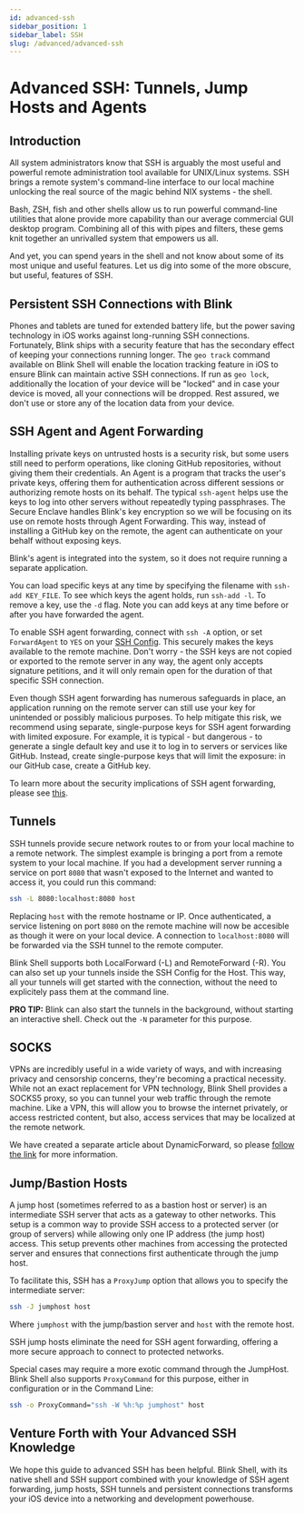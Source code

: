```yaml
---
id: advanced-ssh
sidebar_position: 1
sidebar_label: SSH
slug: /advanced/advanced-ssh
---
```


# Advanced SSH: Tunnels, Jump Hosts and Agents

## Introduction

All system administrators know that SSH is arguably the most useful and powerful remote administration tool available for UNIX/Linux systems. SSH brings a remote system's command-line interface to our local machine unlocking the real source of the magic behind NIX systems - the shell.

Bash, ZSH, fish and other shells allow us to run powerful command-line utilities that alone provide more capability than our average commercial GUI desktop program. Combining all of this with pipes and filters, these gems knit together an unrivalled system that empowers us all.

And yet, you can spend years in the shell and not know about some of its most unique and useful features. Let us dig into some of the more obscure, but useful, features of SSH.

## Persistent SSH Connections with Blink

Phones and tablets are tuned for extended battery life, but the power saving technology in iOS works against long-running SSH connections. Fortunately, Blink ships with a security feature that has the secondary effect of keeping your connections running longer. The `geo track` command available on Blink Shell will enable the location tracking feature in iOS to ensure Blink can maintain active SSH connections. If run as `geo lock`, additionally the location of your device will be "locked" and in case your device is moved, all your connections will be dropped. Rest assured, we don't use or store any of the location data from your device. 

## SSH Agent and Agent Forwarding

Installing private keys on untrusted hosts is a security risk, but some users still need to perform operations, like cloning GitHub repositories, without giving them their credentials. An Agent is a program that tracks the user's private keys, offering them for authentication across different sessions or authorizing remote hosts on its behalf. The typical `ssh-agent` helps use the keys to log into other servers without repeatedly typing passphrases. The Secure Enclave handles Blink's key encryption so we will be focusing on its use on remote hosts through Agent Forwarding. This way, instead of installing a GitHub key on the remote, the agent can authenticate on your behalf without exposing keys.

Blink's agent is integrated into the system, so it does not require running a separate application.

You can load specific keys at any time by specifying the filename with `ssh-add KEY_FILE`. To see which keys the agent holds, run `ssh-add -l`. To remove a key, use the `-d` flag. Note you can add keys at any time before or after you have forwarded the agent.

To enable SSH agent forwarding, connect with `ssh -A` option, or set `ForwardAgent` to `YES` on your [SSH Config](/basics/hosts#ssh-config). This securely makes the keys available to the remote machine. Don't worry - the SSH keys are not copied or exported to the remote server in any way, the agent only accepts signature petitions, and it will only remain open for the duration of that specific SSH connection.

Even though SSH agent forwarding has numerous safeguards in place, an application running on the remote server can still use your key for unintended or possibly malicious purposes. To help mitigate this risk, we recommend using separate, single-purpose keys for SSH agent forwarding with limited exposure. For example, it is typical - but dangerous - to generate a single default key and use it to log in to servers or services like GitHub. Instead, create single-purpose keys that will limit the exposure: in our GitHub case, create a GitHub key.

To learn more about the security implications of SSH agent forwarding, please see [this](https://heipei.io/2015/02/26/SSH-Agent-Forwarding-considered-harmful/).

## Tunnels

SSH tunnels provide secure network routes to or from your local machine to a remote network. The simplest example is bringing a port from a remote system to your local machine. If you had a development server running a service on port `8080` that wasn't exposed to the Internet and wanted to access it, you could run this command:

```bash
ssh -L 8080:localhost:8080 host
```

Replacing `host` with the remote hostname or IP. Once authenticated, a service listening on port `8080` on the remote machine will now be accesible as though it were on your local device. A connection to `localhost:8080` will be forwarded via the SSH tunnel to the remote computer.

Blink Shell supports both LocalForward (-L) and RemoteForward (-R). You can also set up your tunnels inside the SSH Config for the Host. This way, all your tunnels will get started with the connection, without the need to explicitely pass them at the command line. 

**PRO TIP:** Blink can also start the tunnels in the background, without starting an interactive shell. Check out the `-N` parameter for this purpose.

## SOCKS

VPNs are incredibly useful in a wide variety of ways, and with increasing privacy and censorship concerns, they're becoming a practical necessity. While not an exact replacement for VPN technology, Blink Shell provides a SOCKS5 proxy, so you can tunnel your web traffic through the remote machine. Like a VPN, this will allow you to browse the internet privately, or access restricted content, but also, access services that may be localized at the remote network.

We have created a separate article about DynamicForward, so please [follow the link](/advanced/socks) for more information.

## Jump/Bastion Hosts

A jump host (sometimes referred to as a bastion host or server) is an intermediate SSH server that acts as a gateway to other networks. This setup is a common way to provide SSH access to a protected server (or group of servers) while allowing only one IP address (the jump host) access. This setup prevents other machines from accessing the protected server and ensures that connections first authenticate through the jump host.

To facilitate this, SSH has a `ProxyJump` option that allows you to specify the intermediate server:

```bash
ssh -J jumphost host
```

Where `jumphost` with the jump/bastion server and `host` with the remote host.

SSH jump hosts eliminate the need for SSH agent forwarding, offering a more secure approach to connect to protected networks.

Special cases may require a more exotic command through the JumpHost. Blink Shell also supports `ProxyCommand` for this purpose, either in configuration or in the Command Line:

```bash
ssh -o ProxyCommand="ssh -W %h:%p jumphost" host
```

## Venture Forth with Your Advanced SSH Knowledge

We hope this guide to advanced SSH has been helpful. Blink Shell, with its native shell and SSH support combined with your knowledge of SSH agent forwarding, jump hosts, SSH tunnels and persistent connections transforms your iOS device into a networking and development powerhouse.
